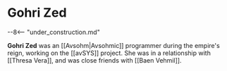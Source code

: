 # Gohri Zed

--8<-- "under_construction.md"

**Gohri Zed** was an [[Avsohm|Avsohmic]] programmer during the empire's reign, working on the [[avSYS]] project. She was in a relationship with [[Thresa Vera]], and was close friends with [[Baen Vehmil]].
